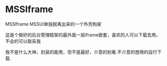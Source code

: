 # MSSIframe
MSSIframe   MSSUI单独脱离出来的一个外壳构架

这是个做好的后台管理框架的最外面一层iframe嵌套，喜欢的人可以下载去用，不会的可以联系我

我不是什么大神，封装的能用，但不是最好，介意的别看.不介意的想用的自行下载.


